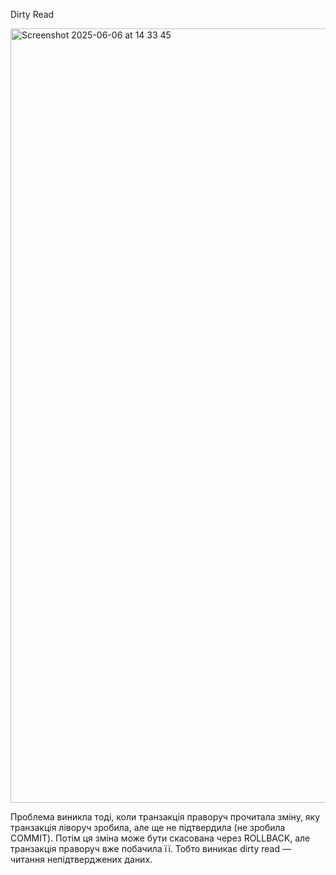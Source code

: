 Dirty Read

<img width="1239" alt="Screenshot 2025-06-06 at 14 33 45" src="https://github.com/user-attachments/assets/f428e46e-9b9c-4d93-b4e0-46dba32f71bc" />

Проблема виникла тоді, коли транзакція праворуч прочитала зміну, яку транзакція ліворуч зробила, але ще не підтвердила (не зробила COMMIT). Потім ця зміна може бути скасована через ROLLBACK, але транзакція праворуч вже побачила її.
Тобто виникає dirty read — читання непідтверджених даних.


